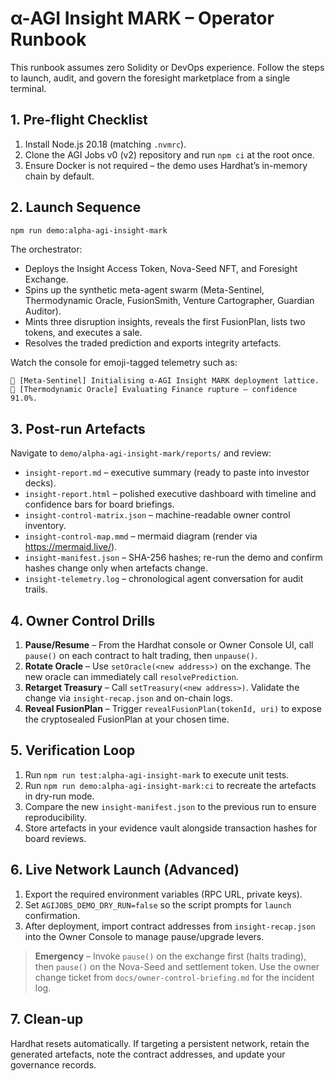 # α-AGI Insight MARK – Operator Runbook

This runbook assumes zero Solidity or DevOps experience. Follow the steps to launch, audit, and govern the foresight marketplace from a single terminal.

## 1. Pre-flight Checklist

1. Install Node.js 20.18 (matching `.nvmrc`).
2. Clone the AGI Jobs v0 (v2) repository and run `npm ci` at the root once.
3. Ensure Docker is not required – the demo uses Hardhat’s in-memory chain by default.

## 2. Launch Sequence

```bash
npm run demo:alpha-agi-insight-mark
```

The orchestrator:

- Deploys the Insight Access Token, Nova-Seed NFT, and Foresight Exchange.
- Spins up the synthetic meta-agent swarm (Meta-Sentinel, Thermodynamic Oracle, FusionSmith, Venture Cartographer, Guardian Auditor).
- Mints three disruption insights, reveals the first FusionPlan, lists two tokens, and executes a sale.
- Resolves the traded prediction and exports integrity artefacts.

Watch the console for emoji-tagged telemetry such as:

```
🤖 [Meta-Sentinel] Initialising α-AGI Insight MARK deployment lattice.
🤖 [Thermodynamic Oracle] Evaluating Finance rupture – confidence 91.0%.
```

## 3. Post-run Artefacts

Navigate to `demo/alpha-agi-insight-mark/reports/` and review:

- `insight-report.md` – executive summary (ready to paste into investor decks).
- `insight-report.html` – polished executive dashboard with timeline and confidence bars for board briefings.
- `insight-control-matrix.json` – machine-readable owner control inventory.
- `insight-control-map.mmd` – mermaid diagram (render via https://mermaid.live/).
- `insight-manifest.json` – SHA-256 hashes; re-run the demo and confirm hashes change only when artefacts change.
- `insight-telemetry.log` – chronological agent conversation for audit trails.

## 4. Owner Control Drills

1. **Pause/Resume** – From the Hardhat console or Owner Console UI, call `pause()` on each contract to halt trading, then `unpause()`.
2. **Rotate Oracle** – Use `setOracle(<new address>)` on the exchange. The new oracle can immediately call `resolvePrediction`.
3. **Retarget Treasury** – Call `setTreasury(<new address>)`. Validate the change via `insight-recap.json` and on-chain logs.
4. **Reveal FusionPlan** – Trigger `revealFusionPlan(tokenId, uri)` to expose the cryptosealed FusionPlan at your chosen time.

## 5. Verification Loop

1. Run `npm run test:alpha-agi-insight-mark` to execute unit tests.
2. Run `npm run demo:alpha-agi-insight-mark:ci` to recreate the artefacts in dry-run mode.
3. Compare the new `insight-manifest.json` to the previous run to ensure reproducibility.
4. Store artefacts in your evidence vault alongside transaction hashes for board reviews.

## 6. Live Network Launch (Advanced)

1. Export the required environment variables (RPC URL, private keys).
2. Set `AGIJOBS_DEMO_DRY_RUN=false` so the script prompts for `launch` confirmation.
3. After deployment, import contract addresses from `insight-recap.json` into the Owner Console to manage pause/upgrade levers.

> **Emergency** – Invoke `pause()` on the exchange first (halts trading), then `pause()` on the Nova-Seed and settlement token. Use the owner change ticket from `docs/owner-control-briefing.md` for the incident log.

## 7. Clean-up

Hardhat resets automatically. If targeting a persistent network, retain the generated artefacts, note the contract addresses, and update your governance records.
